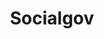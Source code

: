 ---
# This topic lives at
# https://digital.gov/topics/socialgov

# Topic Title
title: "Socialgov"

# description — keep it short and clear
summary: ""

# Weight
weight: 1

# For more information on managing topics,
# see https://github.com/GSA/digitalgov.gov/wiki/topics
---